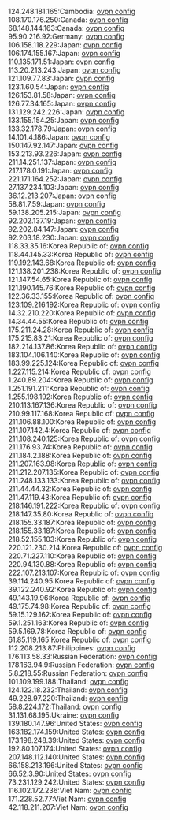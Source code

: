 124.248.181.165:Cambodia: [ovpn config](vpn/124_248_181_165.ovpn)  
108.170.176.250:Canada: [ovpn config](vpn/108_170_176_250.ovpn)  
68.148.144.163:Canada: [ovpn config](vpn/68_148_144_163.ovpn)  
95.90.216.92:Germany: [ovpn config](vpn/95_90_216_92.ovpn)  
106.158.118.229:Japan: [ovpn config](vpn/106_158_118_229.ovpn)  
106.174.155.167:Japan: [ovpn config](vpn/106_174_155_167.ovpn)  
110.135.171.51:Japan: [ovpn config](vpn/110_135_171_51.ovpn)  
113.20.213.243:Japan: [ovpn config](vpn/113_20_213_243.ovpn)  
121.109.77.83:Japan: [ovpn config](vpn/121_109_77_83.ovpn)  
123.1.60.54:Japan: [ovpn config](vpn/123_1_60_54.ovpn)  
126.153.81.58:Japan: [ovpn config](vpn/126_153_81_58.ovpn)  
126.77.34.165:Japan: [ovpn config](vpn/126_77_34_165.ovpn)  
131.129.242.226:Japan: [ovpn config](vpn/131_129_242_226.ovpn)  
133.155.154.25:Japan: [ovpn config](vpn/133_155_154_25.ovpn)  
133.32.178.79:Japan: [ovpn config](vpn/133_32_178_79.ovpn)  
14.101.4.186:Japan: [ovpn config](vpn/14_101_4_186.ovpn)  
150.147.92.147:Japan: [ovpn config](vpn/150_147_92_147.ovpn)  
153.213.93.226:Japan: [ovpn config](vpn/153_213_93_226.ovpn)  
211.14.251.137:Japan: [ovpn config](vpn/211_14_251_137.ovpn)  
217.178.0.191:Japan: [ovpn config](vpn/217_178_0_191.ovpn)  
221.171.164.252:Japan: [ovpn config](vpn/221_171_164_252.ovpn)  
27.137.234.103:Japan: [ovpn config](vpn/27_137_234_103.ovpn)  
36.12.213.207:Japan: [ovpn config](vpn/36_12_213_207.ovpn)  
58.81.7.59:Japan: [ovpn config](vpn/58_81_7_59.ovpn)  
59.138.205.215:Japan: [ovpn config](vpn/59_138_205_215.ovpn)  
92.202.137.19:Japan: [ovpn config](vpn/92_202_137_19.ovpn)  
92.202.84.147:Japan: [ovpn config](vpn/92_202_84_147.ovpn)  
92.203.18.230:Japan: [ovpn config](vpn/92_203_18_230.ovpn)  
118.33.35.16:Korea Republic of: [ovpn config](vpn/118_33_35_16.ovpn)  
118.44.145.33:Korea Republic of: [ovpn config](vpn/118_44_145_33.ovpn)  
119.192.143.68:Korea Republic of: [ovpn config](vpn/119_192_143_68.ovpn)  
121.138.201.238:Korea Republic of: [ovpn config](vpn/121_138_201_238.ovpn)  
121.147.54.65:Korea Republic of: [ovpn config](vpn/121_147_54_65.ovpn)  
121.190.145.76:Korea Republic of: [ovpn config](vpn/121_190_145_76.ovpn)  
122.36.33.155:Korea Republic of: [ovpn config](vpn/122_36_33_155.ovpn)  
123.109.216.192:Korea Republic of: [ovpn config](vpn/123_109_216_192.ovpn)  
14.32.210.220:Korea Republic of: [ovpn config](vpn/14_32_210_220.ovpn)  
14.34.44.55:Korea Republic of: [ovpn config](vpn/14_34_44_55.ovpn)  
175.211.24.28:Korea Republic of: [ovpn config](vpn/175_211_24_28.ovpn)  
175.215.83.21:Korea Republic of: [ovpn config](vpn/175_215_83_21.ovpn)  
182.214.137.86:Korea Republic of: [ovpn config](vpn/182_214_137_86.ovpn)  
183.104.106.140:Korea Republic of: [ovpn config](vpn/183_104_106_140.ovpn)  
183.99.225.124:Korea Republic of: [ovpn config](vpn/183_99_225_124.ovpn)  
1.227.115.214:Korea Republic of: [ovpn config](vpn/1_227_115_214.ovpn)  
1.240.89.204:Korea Republic of: [ovpn config](vpn/1_240_89_204.ovpn)  
1.251.191.211:Korea Republic of: [ovpn config](vpn/1_251_191_211.ovpn)  
1.255.198.192:Korea Republic of: [ovpn config](vpn/1_255_198_192.ovpn)  
210.113.167.136:Korea Republic of: [ovpn config](vpn/210_113_167_136.ovpn)  
210.99.117.168:Korea Republic of: [ovpn config](vpn/210_99_117_168.ovpn)  
211.106.88.100:Korea Republic of: [ovpn config](vpn/211_106_88_100.ovpn)  
211.107.142.4:Korea Republic of: [ovpn config](vpn/211_107_142_4.ovpn)  
211.108.240.125:Korea Republic of: [ovpn config](vpn/211_108_240_125.ovpn)  
211.176.93.74:Korea Republic of: [ovpn config](vpn/211_176_93_74.ovpn)  
211.184.2.188:Korea Republic of: [ovpn config](vpn/211_184_2_188.ovpn)  
211.207.163.98:Korea Republic of: [ovpn config](vpn/211_207_163_98.ovpn)  
211.212.207.135:Korea Republic of: [ovpn config](vpn/211_212_207_135.ovpn)  
211.248.133.133:Korea Republic of: [ovpn config](vpn/211_248_133_133.ovpn)  
211.44.44.32:Korea Republic of: [ovpn config](vpn/211_44_44_32.ovpn)  
211.47.119.43:Korea Republic of: [ovpn config](vpn/211_47_119_43.ovpn)  
218.146.191.222:Korea Republic of: [ovpn config](vpn/218_146_191_222.ovpn)  
218.147.35.80:Korea Republic of: [ovpn config](vpn/218_147_35_80.ovpn)  
218.155.33.187:Korea Republic of: [ovpn config](vpn/218_155_33_187.ovpn)  
218.155.33.187:Korea Republic of: [ovpn config](vpn/218_155_33_187.ovpn)  
218.52.155.103:Korea Republic of: [ovpn config](vpn/218_52_155_103.ovpn)  
220.121.230.214:Korea Republic of: [ovpn config](vpn/220_121_230_214.ovpn)  
220.71.227.110:Korea Republic of: [ovpn config](vpn/220_71_227_110.ovpn)  
220.94.130.88:Korea Republic of: [ovpn config](vpn/220_94_130_88.ovpn)  
222.107.213.107:Korea Republic of: [ovpn config](vpn/222_107_213_107.ovpn)  
39.114.240.95:Korea Republic of: [ovpn config](vpn/39_114_240_95.ovpn)  
39.122.240.92:Korea Republic of: [ovpn config](vpn/39_122_240_92.ovpn)  
49.143.19.96:Korea Republic of: [ovpn config](vpn/49_143_19_96.ovpn)  
49.175.74.98:Korea Republic of: [ovpn config](vpn/49_175_74_98.ovpn)  
59.15.129.162:Korea Republic of: [ovpn config](vpn/59_15_129_162.ovpn)  
59.1.251.163:Korea Republic of: [ovpn config](vpn/59_1_251_163.ovpn)  
59.5.169.78:Korea Republic of: [ovpn config](vpn/59_5_169_78.ovpn)  
61.85.119.165:Korea Republic of: [ovpn config](vpn/61_85_119_165.ovpn)  
112.208.213.87:Philippines: [ovpn config](vpn/112_208_213_87.ovpn)  
176.113.58.33:Russian Federation: [ovpn config](vpn/176_113_58_33.ovpn)  
178.163.94.9:Russian Federation: [ovpn config](vpn/178_163_94_9.ovpn)  
5.8.218.55:Russian Federation: [ovpn config](vpn/5_8_218_55.ovpn)  
101.109.199.188:Thailand: [ovpn config](vpn/101_109_199_188.ovpn)  
124.122.18.232:Thailand: [ovpn config](vpn/124_122_18_232.ovpn)  
49.228.97.220:Thailand: [ovpn config](vpn/49_228_97_220.ovpn)  
58.8.224.172:Thailand: [ovpn config](vpn/58_8_224_172.ovpn)  
31.131.68.195:Ukraine: [ovpn config](vpn/31_131_68_195.ovpn)  
139.180.147.96:United States: [ovpn config](vpn/139_180_147_96.ovpn)  
163.182.174.159:United States: [ovpn config](vpn/163_182_174_159.ovpn)  
173.198.248.39:United States: [ovpn config](vpn/173_198_248_39.ovpn)  
192.80.107.174:United States: [ovpn config](vpn/192_80_107_174.ovpn)  
207.148.112.140:United States: [ovpn config](vpn/207_148_112_140.ovpn)  
66.158.213.196:United States: [ovpn config](vpn/66_158_213_196.ovpn)  
66.52.3.90:United States: [ovpn config](vpn/66_52_3_90.ovpn)  
73.231.129.242:United States: [ovpn config](vpn/73_231_129_242.ovpn)  
116.102.172.236:Viet Nam: [ovpn config](vpn/116_102_172_236.ovpn)  
171.228.52.77:Viet Nam: [ovpn config](vpn/171_228_52_77.ovpn)  
42.118.211.207:Viet Nam: [ovpn config](vpn/42_118_211_207.ovpn)  
